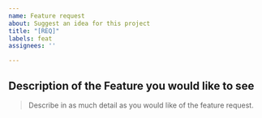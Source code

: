 ```yaml
---
name: Feature request
about: Suggest an idea for this project
title: "[REQ]"
labels: feat
assignees: ''

---
```


## Description of the Feature you would like to see
> Describe in as much detail as you would like of the feature request.
